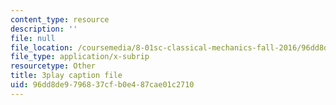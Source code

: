 ```yaml
---
content_type: resource
description: ''
file: null
file_location: /coursemedia/8-01sc-classical-mechanics-fall-2016/96dd8de9796837cfb0e487cae01c2710_dvWKCH0ocu8.srt
file_type: application/x-subrip
resourcetype: Other
title: 3play caption file
uid: 96dd8de9-7968-37cf-b0e4-87cae01c2710
---
```

